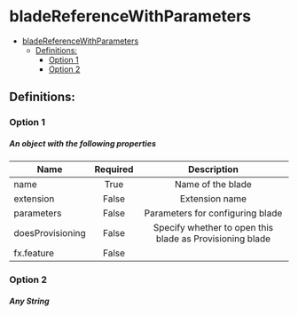 <a name="bladereferencewithparameters"></a>
# bladeReferenceWithParameters
* [bladeReferenceWithParameters](#bladereferencewithparameters)
    * [Definitions:](#bladereferencewithparameters-definitions)
        * [Option 1](#bladereferencewithparameters-definitions-option-1)
        * [Option 2](#bladereferencewithparameters-definitions-option-2)

<a name="bladereferencewithparameters-definitions"></a>
## Definitions:
<a name="bladereferencewithparameters-definitions-option-1"></a>
### Option 1
<a name="bladereferencewithparameters-definitions-option-1-an-object-with-the-following-properties"></a>
##### An object with the following properties
| Name | Required | Description
| ---|:--:|:--:|
|name|True|Name of the blade
|extension|False|Extension name
|parameters|False|Parameters for configuring blade
|doesProvisioning|False|Specify whether to open this blade as Provisioning blade
|fx.feature|False|
<a name="bladereferencewithparameters-definitions-option-2"></a>
### Option 2
<a name="bladereferencewithparameters-definitions-option-2-any-string"></a>
##### Any String
